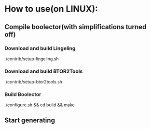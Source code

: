 # How to use(on LINUX):
## Compile boolector(with simplifications turned off)

### Download and build Lingeling
./contrib/setup-lingeling.sh
### Download and build BTOR2Tools
./contrib/setup-btor2tools.sh
### Build Boolector
./configure.sh && cd build && make

## Start generating
